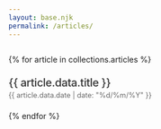 ```yaml
---
layout: base.njk
permalink: /articles/
---
```

<div style="max-width: 520px; margin: 2em auto;">
    <ul style="list-style: none; padding: 0;">
    {% for article in collections.articles %}
        <li style="margin: 1.5em 0;">
            <a href="{{ article.url }}" style="text-decoration: none; color: #333; font-size: 1.4em; font-weight: 500; letter-spacing: -0.02em;">{{ article.data.title }}</a>
            <div style="color: #666; font-size: 0.9em; margin-top: 0.3em;">{{ article.data.date | date: "%d/%m/%Y" }}</div>
        </li>
    {% endfor %}
    </ul>
</div>
